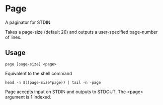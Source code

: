 # Page

A paginator for STDIN.

Takes a page-size (default 20) and outputs a user-specified page-number of lines.

## Usage

    page [page-size] <page>
    
Equivalent to the shell command

    head -n $((page-size*page)) | tail -n -page

Page accepts input on STDIN and outputs to STDOUT.  The \<page\> argument is 1 indexed.
